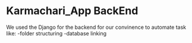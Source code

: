 # Karmachari_App BackEnd

We used the Django for the backend for our convinence to automate task like:
-folder structuring
-database linking
